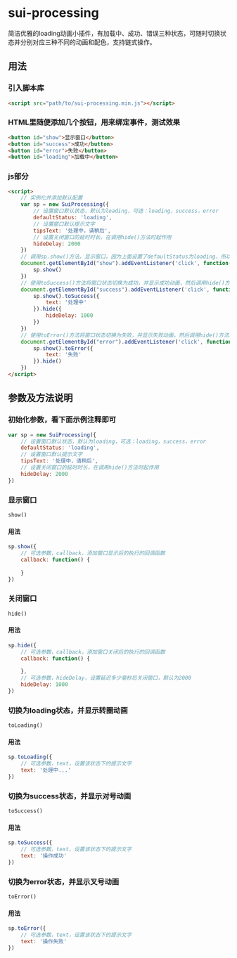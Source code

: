 # sui-processing
简洁优雅的loading动画小插件，有加载中、成功、错误三种状态，可随时切换状态并分别对应三种不同的动画和配色，支持链式操作。

## 用法

### 引入脚本库
```html
<script src="path/to/sui-processing.min.js"></script>
```

### HTML里随便添加几个按钮，用来绑定事件，测试效果
```html
<button id="show">显示窗口</button>
<button id="success">成功</button>
<button id="error">失败</button>
<button id="loading">加载中</button>
```

### js部分
```html
<script>
    // 实例化并添加默认配置
    var sp = new SuiProcessing({
        // 设置窗口默认状态，默认为loading，可选：loading，success，error
        defaultStatus: 'loading',
        // 设置窗口默认提示文字
        tipsText: '处理中，请稍后',
        // 设置关闭窗口的延时时长，在调用hide()方法时起作用
        hideDelay: 2000
    })
    // 调用sp.show()方法，显示窗口，因为上面设置了defaultStatus为loading，所以调用show()方法时为loading动画
    document.getElementById("show").addEventListener('click', function() {
        sp.show()
    })
    // 使用toSuccess()方法将窗口状态切换为成功，并显示成功动画，然后调用hide()方法将窗口关闭
    document.getElementById("success").addEventListener('click', function() {
        sp.show().toSuccess({
            text: '处理中'
        }).hide({
            hideDelay: 1000
        })
    })
    // 使用toError()方法将窗口状态切换为失败，并显示失败动画，然后调用hide()方法将窗口关闭
    document.getElementById("error").addEventListener('click', function() {
        sp.show().toError({
            text: '失败'
        }).hide()
    })
</script>
```

## 参数及方法说明
### 初始化参数，看下面示例注释即可
```js
var sp = new SuiProcessing({
    // 设置窗口默认状态，默认为loading，可选：loading，success，error
    defaultStatus: 'loading',
    // 设置窗口默认提示文字
    tipsText: '处理中，请稍后',
    // 设置关闭窗口的延时时长，在调用hide()方法时起作用
    hideDelay: 2000
})
```
### 显示窗口
`show()`
#### 用法
```js
sp.show({
    // 可选参数，callback，添加窗口显示后的执行的回调函数
    callback: function() {
        
    }
})
```
### 关闭窗口
`hide()`
#### 用法
```js
sp.hide({
    // 可选参数，callback，添加窗口关闭后的执行的回调函数
    callback: function() {
        
    },
    // 可选参数，hideDelay，设置延迟多少毫秒后关闭窗口，默认为2000
    hideDelay: 1000
})
```

### 切换为loading状态，并显示转圈动画
`toLoading()`
#### 用法
```js
sp.toLoading({
    // 可选参数，text，设置该状态下的提示文字
    text: '处理中...'
})
```

### 切换为success状态，并显示对号动画
`toSuccess()`
#### 用法
```js
sp.toSuccess({
    // 可选参数，text，设置该状态下的提示文字
    text: '操作成功'
})
```

### 切换为error状态，并显示叉号动画
`toError()`
#### 用法
```js
sp.toError({
    // 可选参数，text，设置该状态下的提示文字
    text: '操作失败'
})
```